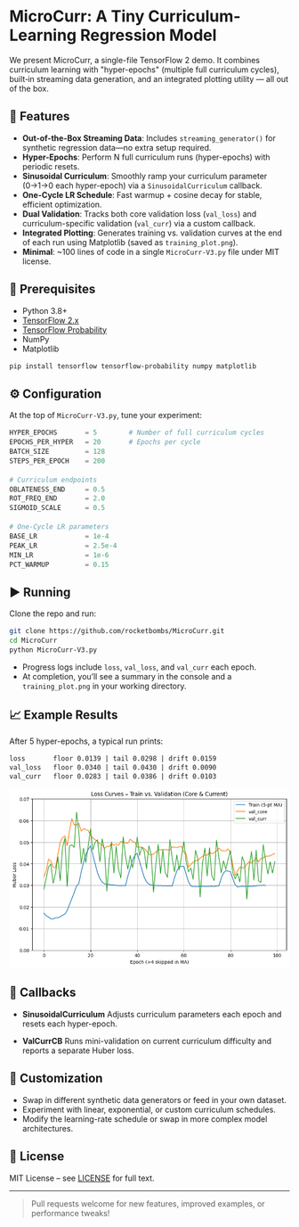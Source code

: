 # MicroCurr: A Tiny Curriculum-Learning Regression Model

We present MicroCurr, a single-file TensorFlow 2 demo. It combines curriculum learning with "hyper-epochs" (multiple full curriculum cycles), built‑in streaming data generation, and an integrated plotting utility — all out of the box.

## 🚀 Features

* **Out-of-the-Box Streaming Data**: Includes `streaming_generator()` for synthetic regression data—no extra setup required.
* **Hyper-Epochs**: Perform N full curriculum runs (hyper-epochs) with periodic resets.
* **Sinusoidal Curriculum**: Smoothly ramp your curriculum parameter (0→1→0 each hyper-epoch) via a `SinusoidalCurriculum` callback.
* **One-Cycle LR Schedule**: Fast warmup + cosine decay for stable, efficient optimization.
* **Dual Validation**: Tracks both core validation loss (`val_loss`) and curriculum-specific validation (`val_curr`) via a custom callback.
* **Integrated Plotting**: Generates training vs. validation curves at the end of each run using Matplotlib (saved as `training_plot.png`).
* **Minimal**: \~100 lines of code in a single `MicroCurr-V3.py` file under MIT license.

## 🔧 Prerequisites

* Python 3.8+
* [TensorFlow 2.x](https://www.tensorflow.org/)
* [TensorFlow Probability](https://www.tensorflow.org/probability)
* NumPy
* Matplotlib

```bash
pip install tensorflow tensorflow-probability numpy matplotlib
```

## ⚙️ Configuration

At the top of `MicroCurr-V3.py`, tune your experiment:

```python
HYPER_EPOCHS       = 5        # Number of full curriculum cycles
EPOCHS_PER_HYPER   = 20       # Epochs per cycle
BATCH_SIZE         = 128
STEPS_PER_EPOCH    = 200

# Curriculum endpoints
OBLATENESS_END     = 0.5
ROT_FREQ_END       = 2.0
SIGMOID_SCALE      = 0.5

# One-Cycle LR parameters
BASE_LR            = 1e-4
PEAK_LR            = 2.5e-4
MIN_LR             = 1e-6
PCT_WARMUP         = 0.15
```

## ▶️ Running

Clone the repo and run:

```bash
git clone https://github.com/rocketbombs/MicroCurr.git
cd MicroCurr
python MicroCurr-V3.py
```

* Progress logs include `loss`, `val_loss`, and `val_curr` each epoch.
* At completion, you’ll see a summary in the console and a `training_plot.png` in your working directory.

## 📈 Example Results

After 5 hyper-epochs, a typical run prints:

```
loss       floor 0.0139 | tail 0.0298 | drift 0.0159
val_loss   floor 0.0340 | tail 0.0430 | drift 0.0090
val_curr   floor 0.0283 | tail 0.0386 | drift 0.0103
```


![Training Plot](newplot.png)


## 🔄 Callbacks

* **SinusoidalCurriculum**
  Adjusts curriculum parameters each epoch and resets each hyper-epoch.

* **ValCurrCB**
  Runs mini-validation on current curriculum difficulty and reports a separate Huber loss.

## 🎨 Customization

* Swap in different synthetic data generators or feed in your own dataset.
* Experiment with linear, exponential, or custom curriculum schedules.
* Modify the learning-rate schedule or swap in more complex model architectures.

## 📄 License

MIT License – see [LICENSE](LICENSE) for full text.

---

> Pull requests welcome for new features, improved examples, or performance tweaks!
